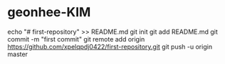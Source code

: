 # geonhee-KIM
echo "# first-repository" >> README.md
git init
git add README.md
git commit -m "first commit"
git remote add origin https://github.com/xpelqpdj0422/first-repository.git
git push -u origin master

